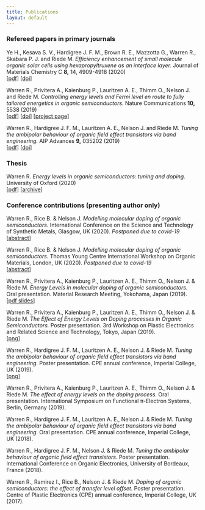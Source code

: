 ```yaml
---
title: Publications
layout: default
---
```


### Refereed papers in primary journals
Ye H., Kesava S. V., Hardigree J. F. M., Brown R. E., Mazzotta G., Warren R., Skabara P. J. and Riede M. *Efficiency enhancement of small molecule organic solar cells using hexapropyltruxene as an interface layer.* Journal of Materials Chemistry C <b>8,</b> 14, 4909-4918 (2020)
<br />
[[pdf](/assets/pdfs/Ye-et-al-2020-Efficiency-enhancement-of-small-molecule-organic-solar-cells.pdf)]
[[doi](https://doi.org/10.1039/C9TC06845G)]

Warren R., Privitera A., Kaienburg P., Lauritzen A. E., Thimm O., Nelson J. and Riede M.
*Controlling energy levels and Fermi level en route to fully tailored energetics in organic semiconductors.*
Nature Communications <b>10,</b> 5538 (2019)
<br />
[[pdf](/assets/pdfs/Warren-et-al-2019-Controlling-energy-levels-and-Fermi-level.pdf)]
[[doi](https://doi.org/10.1038/s41467-019-13563-x)]
[[project page](https://github.com/AFMD/dopingModel)]

Warren R., Hardigree J. F. M., Lauritzen A. E., Nelson J. and Riede M.
*Tuning the ambipolar behaviour of organic field effect transistors via band engineering.*
AIP Advances <b>9,</b> 035202 (2019)
<br />
[[pdf](/assets/pdfs/Warren-et-al-2019-Tuning-the-ambipolar-behaviour-of-organic-field-ef.pdf)]
[[doi](https://doi.org/10.1063/1.5080505)]


### Thesis
Warren R.
*Energy levels in organic semiconductors: tuning and doping.*
University of Oxford (2020)
<br />
[[pdf](/assets/pdfs/Ross-Warren-DPhil-Thesis.pdf)]
[[archive](https://ora.ox.ac.uk/objects/uuid:ffbf55a3-b3eb-44c6-8c66-44fd0ad279d4)]


### Conference contributions (presenting author only)
Warren R., Rice B. & Nelson J. 
*Modelling molecular doping of organic semiconductors.* 
International Conference on the Science and Technology of Synthetic Metals, Glasgow, UK (2020).
*Postponed due to covid-19*
<br />
[[abstract](/assets/pdfs/ICSM-2020-Doping-final.pdf)]

Warren R., Rice B. & Nelson J. 
*Modelling molecular doping of organic semiconductors.* 
Thomas Young Centre International Workshop on Organic Materials, London, UK (2020).
*Postponed due to covid-19*
<br />
[[abstract](/assets/pdfs/IWOM-2020-Doping.pdf)]


Warren R., Privitera A., Kaienburg P., Lauritzen A. E., Thimm O., Nelson J. & Riede M. 
*Energy Levels in molecular doping of organic semiconductors.* 
Oral presentation. Material Research Meeting, Yokohama, Japan (2019).
<br />
[[pdf slides](/assets/pdfs/20191213-MRM-Yokohama_pdf_backup.pdf)]

Warren R., Privitera A., Kaienburg P., Lauritzen A. E., Thimm O., Nelson J. & Riede M. 
*The Effect of Energy Levels on Doping processes in Organic Semiconductors.* 
Poster presentation. 3rd Workshop on Plastic Electronics and Related Science and Technology, Tokyo, Japan (2019).
<br />
[[png](/assets/imgs/ross-warren-TokyoTech-CPE-2019-poster-big.png)]

Warren R., Hardigree J. F. M., Lauritzen A. E., Nelson J. & Riede M.
*Tuning the ambipolar behaviour of organic field effect transistors via band engineering.*
Poster presentation. CPE annual conference, Imperial College, UK (2019).
<br />
[[png](/assets/imgs/ross-warren-Imperial-CPE-2019-poster-big.png)]

Warren R., Privitera A., Kaienburg P., Lauritzen A. E., Thimm O., Nelson J. & Riede M.
*The effect of energy levels on the doping process.*
Oral presentation. International Symposium on Functional &pi;-Electron Systems, Berlin, Germany (2019).

Warren R., Hardigree J. F. M., Lauritzen A. E., Nelson J. & Riede M.
*Tuning the ambipolar behaviour of organic field effect transistors via band engineering.*
Oral presentation. CPE annual conference, Imperial College, UK (2018).


Warren R., Hardigree J. F. M., Nelson J. & Riede M.
*Tuning the ambipolar behaviour of organic field effect transistors.*
Poster presentation. International Conference on Organic Electronics, University of Bordeaux, France (2018).

Warren R., Ramirez I., Rice B., Nelson J. & Riede M. 
*Doping of organic semiconductors: the effect of transfer level offset.*
Poster presentation. Centre of Plastic Electronics (CPE) annual conference, Imperial College, UK (2017).
